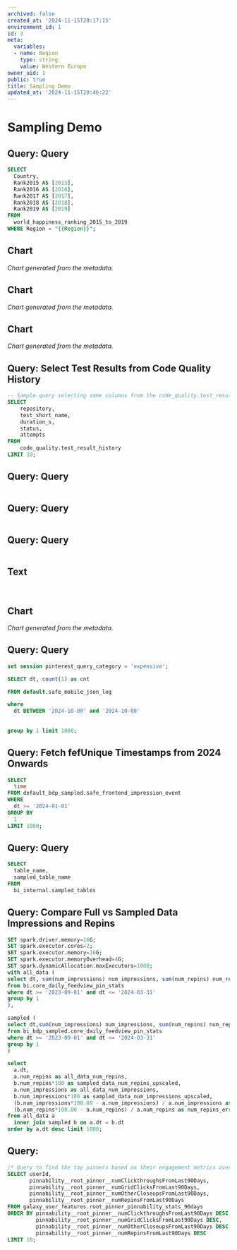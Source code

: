 ```yaml
---
archived: false
created_at: '2024-11-15T20:17:15'
environment_id: 1
id: 3
meta:
  variables:
  - name: Region
    type: string
    value: Western Europe
owner_uid: 1
public: true
title: Sampling Demo
updated_at: '2024-11-15T20:46:22'
---
```


# Sampling Demo

<!--
cell_type: query
created_at: '2024-11-15T20:44:31'
id: 87
meta:
  engine: 1
updated_at: '2024-11-15T20:44:38'
-->
## Query: Query

```sql
SELECT
  Country,
  Rank2015 AS [2015],
  Rank2016 AS [2016],
  Rank2017 AS [2017],
  Rank2018 AS [2018],
  Rank2019 AS [2019]
FROM
  world_happiness_ranking_2015_to_2019
WHERE Region = "{{Region}}";
```


<!--
cell_type: chart
created_at: '2024-11-15T20:45:04'
id: 89
meta:
  chart:
    type: line
    x_axis:
      col_idx: 0
      label: ''
    y_axis:
      label: ''
      series: {}
  collapsed: false
  data:
    source_type: cell_above
    transformations:
      format: {}
  title: ''
  visual: {}
updated_at: '2024-11-15T20:45:04'
-->
## Chart

*Chart generated from the metadata.*


<!--
cell_type: chart
created_at: '2024-11-15T20:45:02'
id: 88
meta:
  chart:
    type: line
    x_axis:
      col_idx: 0
      label: ''
    y_axis:
      label: ''
      series: {}
  collapsed: false
  data:
    source_type: cell_above
    transformations:
      format: {}
  title: ''
  visual: {}
updated_at: '2024-11-15T20:45:02'
-->
## Chart

*Chart generated from the metadata.*


<!--
cell_type: chart
created_at: '2024-11-15T20:44:23'
id: 86
meta:
  chart:
    type: line
    x_axis:
      col_idx: 0
      label: ''
    y_axis:
      label: ''
      series: {}
  collapsed: false
  data:
    source_type: cell_above
    transformations:
      format: {}
  title: ''
  visual: {}
updated_at: '2024-11-15T20:44:23'
-->
## Chart

*Chart generated from the metadata.*


<!--
cell_type: query
created_at: '2024-11-15T20:36:29'
id: 75
meta:
  engine: 1
  title: Select Test Results from Code Quality History
updated_at: '2024-11-15T20:36:29'
-->
## Query: Select Test Results from Code Quality History

```sql
-- Sample query selecting some columns from the code_quality.test_result_history table
SELECT 
    repository, 
    test_short_name, 
    duration_s, 
    status, 
    attempts 
FROM 
    code_quality.test_result_history 
LIMIT 10;
```


<!--
cell_type: query
created_at: '2024-11-15T20:36:29'
id: 76
meta:
  engine: 1
updated_at: '2024-11-15T20:36:29'
-->
## Query: Query

```sql

```


<!--
cell_type: query
created_at: '2024-11-15T20:36:29'
id: 77
meta:
  engine: 1
updated_at: '2024-11-15T20:36:29'
-->
## Query: Query

```sql

```


<!--
cell_type: query
created_at: '2024-11-15T20:36:29'
id: 78
meta:
  engine: 1
updated_at: '2024-11-15T20:36:29'
-->
## Query: Query

```sql

```


<!--
cell_type: text
created_at: '2024-11-15T20:36:29'
id: 79
meta:
  collapsed: false
updated_at: '2024-11-15T20:36:29'
-->
## Text

<p><br></p>


<!--
cell_type: chart
created_at: '2024-11-15T20:36:29'
id: 80
meta:
  chart:
    type: line
    x_axis:
      col_idx: 0
      label: ''
    y_axis:
      label: ''
      series: {}
  collapsed: false
  data:
    source_type: cell_above
    transformations:
      format: {}
  title: ''
  visual: {}
updated_at: '2024-11-15T20:36:29'
-->
## Chart

*Chart generated from the metadata.*


<!--
cell_type: query
created_at: '2024-11-15T20:36:29'
id: 81
meta:
  engine: 1
updated_at: '2024-11-15T20:36:29'
-->
## Query: Query

```sql
set session pinterest_query_category = 'expensive';

SELECT dt, count(1) as cnt

FROM default.safe_mobile_json_log

where 
  dt BETWEEN '2024-10-08' and '2024-10-08'  
  
  
group by 1 limit 1000;
```


<!--
cell_type: query
created_at: '2024-11-15T20:36:29'
id: 82
meta:
  engine: 1
  title: Fetch fefUnique Timestamps from 2024 Onwards
updated_at: '2024-11-15T20:36:29'
-->
## Query: Fetch fefUnique Timestamps from 2024 Onwards

```sql
SELECT
  time
FROM default_bdp_sampled.safe_frontend_impression_event
WHERE
  dt >= '2024-01-01'
GROUP BY
  1
LIMIT 1000;
```


<!--
cell_type: query
created_at: '2024-11-15T20:36:29'
id: 83
meta:
  engine: 1
  title: ''
updated_at: '2024-11-15T20:46:22'
-->
## Query: Query

```sql
SELECT
  table_name,
  sampled_table_name
FROM
  bi_internal.sampled_tables
```


<!--
cell_type: query
created_at: '2024-11-15T20:36:29'
id: 84
meta:
  engine: 1
  title: Compare Full vs Sampled Data Impressions and Repins
updated_at: '2024-11-15T20:36:29'
-->
## Query: Compare Full vs Sampled Data Impressions and Repins

```sql
SET spark.driver.memory=16G;
SET spark.executor.cores=2;
SET spark.executor.memory=16G;
SET spark.executor.memoryOverhead=4G;
SET spark.dynamicAllocation.maxExecutors=1000;
with all_data (
select dt, sum(num_impressions) num_impressions, sum(num_repins) num_repins
from bi.core_daily_feedview_pin_stats
where dt >= '2023-09-01' and dt <= '2024-03-31'
group by 1
),

sampled (
select dt,sum(num_impressions) num_impressions, sum(num_repins) num_repins
from bi_bdp_sampled.core_daily_feedview_pin_stats
where dt >= '2023-09-01' and dt <= '2024-03-31'
group by 1
)

select 
  a.dt,
  a.num_repins as all_data_num_repins,
  b.num_repins*100 as sampled_data_num_repins_upscaled,
  a.num_impressions as all_data_num_impressions,
  b.num_impressions*100 as sampled_data_num_impressions_upscaled,
  (b.num_impressions*100.00 - a.num_impressions) / a.num_impressions as num_impressions_error,
  (b.num_repins*100.00 - a.num_repins) / a.num_repins as num_repins_error
from all_data a 
  inner join sampled b on a.dt = b.dt
order by a.dt desc limit 1000;
```


<!--
cell_type: query
created_at: '2024-11-15T20:36:29'
id: 85
meta:
  engine: 1
  title: ' '
updated_at: '2024-11-15T20:46:16'
-->
## Query:  

```sql
/* Query to find the top pinners based on their engagement metrics over the last 90 days */
SELECT userId, 
       pinnability__root_pinner__numClickthroughsFromLast90Days, 
       pinnability__root_pinner__numGridClicksFromLast90Days, 
       pinnability__root_pinner__numOtherCloseupsFromLast90Days, 
       pinnability__root_pinner__numRepinsFromLast90Days
FROM galaxy_user_features.root_pinner_pinnability_stats_90days
ORDER BY pinnability__root_pinner__numClickthroughsFromLast90Days DESC, 
         pinnability__root_pinner__numGridClicksFromLast90Days DESC, 
         pinnability__root_pinner__numOtherCloseupsFromLast90Days DESC, 
         pinnability__root_pinner__numRepinsFromLast90Days DESC
LIMIT 10;
```
